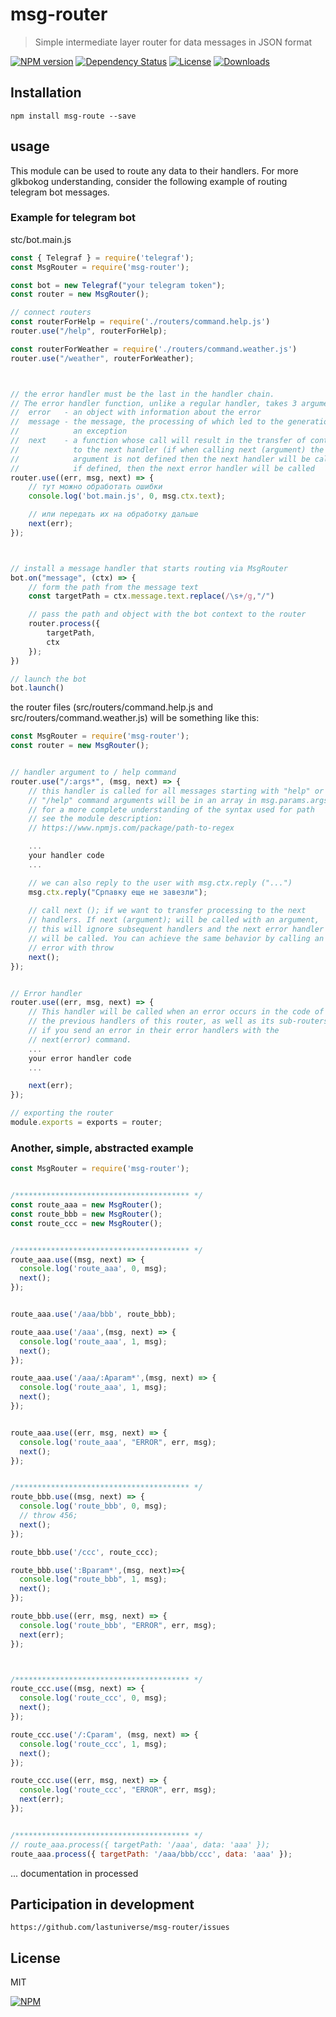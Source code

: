 # msg-router
> Simple intermediate layer router for data messages in JSON format

[![NPM version][npm-image]][npm-url]
[![Dependency Status][david-image]][david-url]
[![License][license-image]][license-url]
[![Downloads][downloads-image]][downloads-url]

## Installation

```
npm install msg-route --save
```

## usage
This module can be used to route any data to their handlers. For more glkbokog understanding, consider the following example of routing telegram bot messages.


### Eхample for telegram bot

stc/bot.main.js
```javascript
const { Telegraf } = require('telegraf');
const MsgRouter = require('msg-router');

const bot = new Telegraf("your telegram token");
const router = new MsgRouter();

// connect routers
const routerForHelp = require('./routers/command.help.js')
router.use("/help", routerForHelp);

const routerForWeather = require('./routers/command.weather.js')
router.use("/weather", routerForWeather);



// the error handler must be the last in the handler chain. 
// The error handler function, unlike a regular handler, takes 3 arguments:
//  error   - an object with information about the error
//  message - the message, the processing of which led to the generation of 
//            an exception
//  next    - a function whose call will result in the transfer of control 
//            to the next handler (if when calling next (argument) the 
//            argument is not defined then the next handler will be called,
//            if defined, then the next error handler will be called
router.use((err, msg, next) => {
    // тут можно обработать ошибки
    console.log('bot.main.js', 0, msg.ctx.text);

    // или передать их на обработку дальше
    next(err);
});



// install a message handler that starts routing via MsgRouter
bot.on("message", (ctx) => {
    // form the path from the message text
    const targetPath = ctx.message.text.replace(/\s+/g,"/")

    // pass the path and object with the bot context to the router
    router.process({
        targetPath, 
        ctx
    });
})

// launch the bot
bot.launch()

```

the router files (src/routers/command.help.js and src/routers/command.weather.js) will be something like this:
```javascript
const MsgRouter = require('msg-router');
const router = new MsgRouter();


// handler argument to / help command
router.use("/:args*", (msg, next) => {
    // this handler is called for all messages starting with "help" or 
    // "/help" command arguments will be in an array in msg.params.args
    // for a more complete understanding of the syntax used for path
    // see the module description:
    // https://www.npmjs.com/package/path-to-regex

    ...
    your handler code
    ... 

    // we can also reply to the user with msg.ctx.reply ("...")
    msg.ctx.reply("Српавку еще не завезли");
    
    // call next (); if we want to transfer processing to the next 
    // handlers. If next (argument); will be called with an argument,
    // this will ignore subsequent handlers and the next error handler
    // will be called. You can achieve the same behavior by calling an
    // error with throw
    next();
});


// Error handler
router.use((err, msg, next) => {
    // This handler will be called when an error occurs in the code of
    // the previous handlers of this router, as well as its sub-routers
    // if you send an error in their error handlers with the
    // next(error) command.
    ...
    your error handler code
    ... 

    next(err);
});

// exporting the router
module.exports = exports = router;
```




### Another, simple, abstracted example
```javascript
const MsgRouter = require('msg-router');


/*************************************** */
const route_aaa = new MsgRouter();
const route_bbb = new MsgRouter();
const route_ccc = new MsgRouter();


/*************************************** */
route_aaa.use((msg, next) => {
  console.log('route_aaa', 0, msg);
  next();
});


route_aaa.use('/aaa/bbb', route_bbb);

route_aaa.use('/aaa',(msg, next) => {
  console.log('route_aaa', 1, msg);
  next();
});

route_aaa.use('/aaa/:Aparam*',(msg, next) => {
  console.log('route_aaa', 1, msg);
  next();
});


route_aaa.use((err, msg, next) => {
  console.log('route_aaa', "ERROR", err, msg);
  next();
});


/*************************************** */
route_bbb.use((msg, next) => {
  console.log('route_bbb', 0, msg);
  // throw 456;
  next();
});

route_bbb.use('/ccc', route_ccc);

route_bbb.use(':Bparam*',(msg, next)=>{
  console.log("route_bbb", 1, msg);
  next();
});

route_bbb.use((err, msg, next) => {
  console.log('route_bbb', "ERROR", err, msg);
  next(err);
});



/*************************************** */
route_ccc.use((msg, next) => {
  console.log('route_ccc', 0, msg);
  next();
});

route_ccc.use('/:Cparam', (msg, next) => {
  console.log('route_ccc', 1, msg);
  next();
});

route_ccc.use((err, msg, next) => {
  console.log('route_ccc', "ERROR", err, msg);
  next(err);
});


/*************************************** */
// route_aaa.process({ targetPath: '/aaa', data: 'aaa' });
route_aaa.process({ targetPath: '/aaa/bbb/ccc', data: 'aaa' });
```

... documentation in processed


## Participation in development
```
https://github.com/lastuniverse/msg-router/issues
```
## License

MIT

[![NPM](https://nodei.co/npm/msg-router.png?downloads=true&downloadRank=true&stars=true)](https://nodei.co/npm/msg-router/)

[npm-image]: https://img.shields.io/npm/v/msg-router.svg?style=flat
[npm-url]: https://npmjs.org/package/msg-router
[david-image]: http://img.shields.io/david/lastuniverse/msg-router.svg?style=flat
[david-url]: https://david-dm.org/lastuniverse/msg-router
[license-image]: http://img.shields.io/npm/l/msg-router.svg?style=flat
[license-url]: LICENSE
[downloads-image]: http://img.shields.io/npm/dm/msg-router.svg?style=flat
[downloads-url]: https://npmjs.org/package/msg-router
